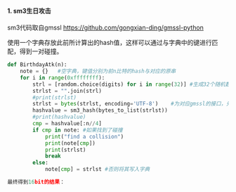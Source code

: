 

#### 1. sm3生日攻击

sm3代码取自gmssl
https://github.com/gongxian-ding/gmssl-python

使用一个字典存放此前所计算出的hash值，这样可以通过与字典中的键进行匹配，得到一对碰撞。

```python
def BirthdayAtk(n):
    note = {}   #空字典，键值分别为前n比特的hash与对应的原串
    for i in range(0xffffffff):
        strl = [random.choice(digits) for i in range(32)] #生成32个随机数字组成的字符串
        strlst = "".join(strl)
        #print(strlst)
        strlst = bytes(strlst, encoding='UTF-8')    #为对应gmssl的接口，先行转为字节
        hashvalue = sm3_hash(bytes_to_list(strlst))
        #print(hashvalue)
        cmp = hashvalue[:n//4]
        if cmp in note: #如果找到了碰撞
            print("find a collision")
            print(note[cmp])
            print(strlst)
            break
        else:
            note[cmp] = strlst #否则将其写入字典

最终得到16bit的结果：

